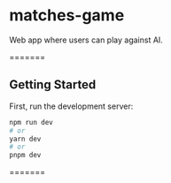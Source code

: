 # matches-game

Web app where users can play against AI.

=======

## Getting Started

First, run the development server:

```bash
npm run dev
# or
yarn dev
# or
pnpm dev
```

=======
